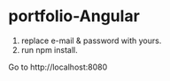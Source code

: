 # portfolio-Angular

1. replace e-mail & password with yours.
2. run npm install.

Go to http://localhost:8080
